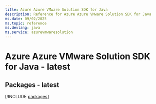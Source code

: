 ```yaml
---
title: Azure Azure VMware Solution SDK for Java
description: Reference for Azure Azure VMware Solution SDK for Java
ms.date: 09/02/2025
ms.topic: reference
ms.devlang: java
ms.service: azurevmwaresolution
---
```

# Azure Azure VMware Solution SDK for Java - latest
## Packages - latest
[!INCLUDE [packages](azure-vmware-solution-index.md)]